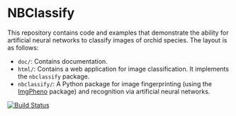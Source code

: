 # NBClassify

This repository contains code and examples that demonstrate the ability for
artificial neural networks to classify images of orchid species. The layout
is as follows:

* `doc/`: Contains documentation.
* `html/`: Contains a web application for image classification. It implements
  the `nbclassify` package.
* `nbclassify/`: A Python package for image fingerprinting (using  the
  [ImgPheno][1] package) and recognition via artificial neural networks.

[![Build Status](https://travis-ci.org/naturalis/nbclassify.svg?branch=master)](https://travis-ci.org/naturalis/nbclassify)

[1]: https://github.com/naturalis/imgpheno

